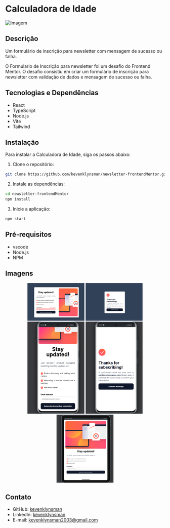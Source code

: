 # Calculadora de Idade

![Imagem](./public/images/Imagem01.png.png)

## Descrição

Um formulário de inscrição para newsletter com mensagem de sucesso ou falha.

O Formulario de Inscrição para newsletter foi um desafio do Frontend Mentor. O desafio consistiu em criar um formulário de inscrição para newsletter com validação de dados e mensagem de sucesso ou falha.


## Tecnologias e Dependências

- React
- TypeScript
- Node.js
- Vite
- Tailwind

## Instalação

Para instalar a Calculadora de Idade, siga os passos abaixo:

1. Clone o repositório:

```bash
git clone https://github.com/kevenklynsman/newsletter-frontendMentor.git
```

2. Instale as dependências:

```bash
cd newsletter-frontendMentor
npm install
```

3. Inicie a aplicação:

```bash
npm start
```     

## Pré-requisitos

- vscode
- Node.js
- NPM

## Imagens

<p align="center">
  <img src="./public/images/Imagem02.png" alt="Imagem 2" width="180"/>
  <img src="./public/images/Imagem03.png" alt="Imagem 3" width="180"/>
  <img src="./public/images/Imagem04.png" alt="Imagem 4" width="180"/>
  <img src="./public/images/Imagem05.png" alt="Imagem 5" width="180"/>
  <img src="./public/images/Imagem06.png" alt="Imagem 6" width="180"/>
</p>


## Contato 

- GitHub: [kevenklynsman](https://github.com/kevenklynsman)
- LinkedIn: [kevenklynsman](https://www.linkedin.com/in/kevenklynsman/)
- E-mail: [kevenklynsman2003@gmail.com](mailto:kevenklynsman2003@gmailcom)